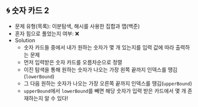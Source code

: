 ## 🌀 숫자 카드 2

- 문제 유형(목록): 이분탐색, 해시를 사용한 집합과 맵(백준)
- 혼자 힘으로 풀었는지 여부: ❌
- Solution
  - 숫자 카드들 중에서 내가 원하는 숫자가 몇 개 있는지를 입력 값에 따라 출력하는 문제
  - 먼저 입력받은 숫자 카드를 오름차순으로 정렬
  - 이진 탐색을 통해 원하는 숫자가 나오는 가장 왼쪽 끝까지 인덱스를 땡김(`lowerBound`)
  - 그 다음 원하는 숫자가 나오는 가장 오른쪽 끝까지 인덱스를 땡김(`upperBound`)
  - `upperBound`에서 `lowerBound`를 빼면 해당 숫자가 입력 받은 카드에서 몇 개 존재하는지 알 수 있다!
